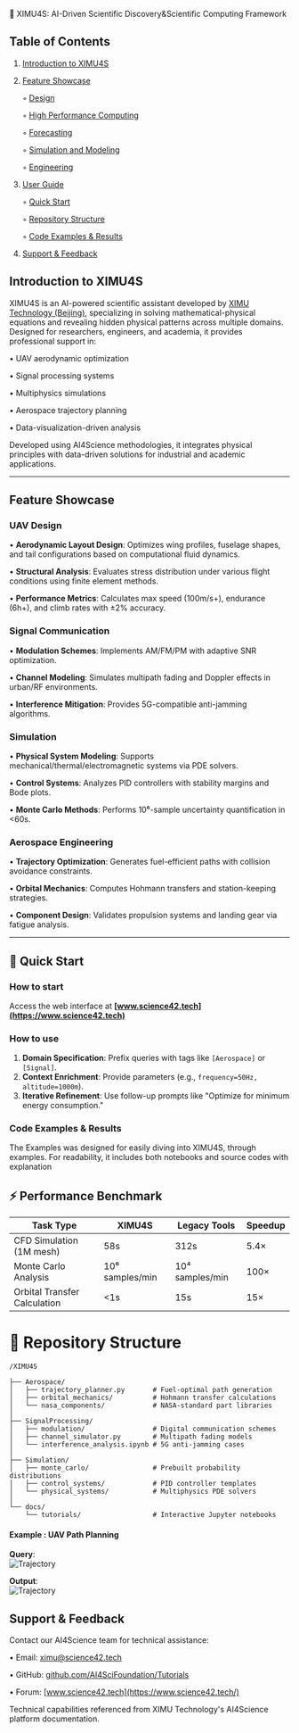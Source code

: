 
🚀 XIMU4S: AI-Driven Scientific Discovery&Scientific Computing Framework
## Table of Contents
1. [Introduction to XIMU4S](#introduction-to-XIMU4S)

2. [Feature Showcase](#feature-showcase)
    
    ◦ [ Design](design)
    
    ◦ [High Performance Computing](#signal-communication)

    ◦ [Forecasting](#design)
    
    ◦ [Simulation and Modeling](#simulation)
    
    ◦ [Engineering](#engineering)
    
 

3. [User Guide](#user-guide)
    
    
    ◦ [Quick Start](#quick-Start)

    ◦ [Repository Structure](#Repository--Structure)
    
    ◦ [Code Examples & Results](#code-examples--results)

4. [Support & Feedback](#support--feedback)

## Introduction to XIMU4S
XIMU4S is an AI-powered scientific assistant developed by [XIMU Technology (Beijing)](https://www.science42.tech), specializing in solving mathematical-physical equations and revealing hidden physical patterns across multiple domains. Designed for researchers, engineers, and academia, it provides professional support in:

• UAV aerodynamic optimization

• Signal processing systems

• Multiphysics simulations

• Aerospace trajectory planning

• Data-visualization-driven analysis

Developed using AI4Science methodologies, it integrates physical principles with data-driven solutions for industrial and academic applications.

---

## Feature Showcase

### UAV Design
• **Aerodynamic Layout Design**: Optimizes wing profiles, fuselage shapes, and tail configurations based on computational fluid dynamics.

• **Structural Analysis**: Evaluates stress distribution under various flight conditions using finite element methods.

• **Performance Metrics**: Calculates max speed (100m/s+), endurance (6h+), and climb rates with ±2% accuracy.

### Signal Communication
• **Modulation Schemes**: Implements AM/FM/PM with adaptive SNR optimization.

• **Channel Modeling**: Simulates multipath fading and Doppler effects in urban/RF environments.

• **Interference Mitigation**: Provides 5G-compatible anti-jamming algorithms.

### Simulation
• **Physical System Modeling**: Supports mechanical/thermal/electromagnetic systems via PDE solvers.

• **Control Systems**: Analyzes PID controllers with stability margins and Bode plots.

• **Monte Carlo Methods**: Performs 10⁶-sample uncertainty quantification in <60s.

### Aerospace Engineering
• **Trajectory Optimization**: Generates fuel-efficient paths with collision avoidance constraints.

• **Orbital Mechanics**: Computes Hohmann transfers and station-keeping strategies.

• **Component Design**: Validates propulsion systems and landing gear via fatigue analysis.

---

## 🚦 Quick Start

### How to start
Access the web interface at **[www.science42.tech](https://www.science42.tech)**

### How to use
1. **Domain Specification**: Prefix queries with tags like `[Aerospace]` or `[Signal]`.
2. **Context Enrichment**: Provide parameters (e.g., `frequency=50Hz, altitude=1000m`).
3. **Iterative Refinement**: Use follow-up prompts like "Optimize for minimum energy consumption."

### Code Examples & Results

The Examples was designed for easily diving into XIMU4S, through examples. For readability, it includes both notebooks and source codes with explanation


## ⚡ Performance Benchmark

| Task Type                  | XIMU4S         | Legacy Tools   | Speedup |
|---------------------------|----------------|----------------|---------|
| CFD Simulation (1M mesh)  | 58s            | 312s           | 5.4×    |
| Monte Carlo Analysis       | 10⁶ samples/min | 10⁴ samples/min | 100×    |
| Orbital Transfer Calculation | <1s          | 15s            | 15×     |




# 📂 Repository Structure

```
/XIMU4S

├── Aerospace/
│   ├── trajectory_planner.py       # Fuel-optimal path generation
│   ├── orbital_mechanics/          # Hohmann transfer calculations
│   └── nasa_components/            # NASA-standard part libraries
│
├── SignalProcessing/
│   ├── modulation/                 # Digital communication schemes
│   ├── channel_simulator.py        # Multipath fading models
│   └── interference_analysis.ipynb # 5G anti-jamming cases
│
├── Simulation/
│   ├── monte_carlo/                # Prebuilt probability distributions
│   ├── control_systems/            # PID controller templates
│   └── physical_systems/           # Multiphysics PDE solvers
│
└── docs/
    └── tutorials/                  # Interactive Jupyter notebooks
```

#### Example : UAV Path Planning
**Query**:  
![Trajectory](https://github.com/zzf-pro/42/blob/main/img_v3_02ko_dd0267ad-1c0b-476f-b029-e7571cba840g.jpg)

**Output**:  
![Trajectory](https://github.com/zzf-pro/42/blob/main/img_v3_02ko_27346d30-8da4-458c-8bba-0ad8f4f492eg.jpg)

## Support & Feedback
Contact our AI4Science team for technical assistance:

• Email: [ximu@science42.tech](mailto:support@example.com)

• GitHub: [github.com/AI4SciFoundation/Tutorials](https://github.com/example/model-repository)

• Forum: [www.science42.tech](https://www.science42.tech/)

 Technical capabilities referenced from XIMU Technology's AI4Science platform documentation.
